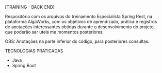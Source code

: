 [TRAINING - BACK-END]

Respositório com os arquivos do treinamento Especialista Spring Rest, na plataforma AlgaWorks, 
com os objetivos de aprendizado, prática e registros de anotações interessantes 
obtidas durante o desenvolvimento do projeto, que poderão ser uteis me momentos posteriores.

OBS: Anotações na parte inferior do código, para posteriores consultas.

TECNOLOGIAS PRATICADAS
+ Java
+ Spring Boot

